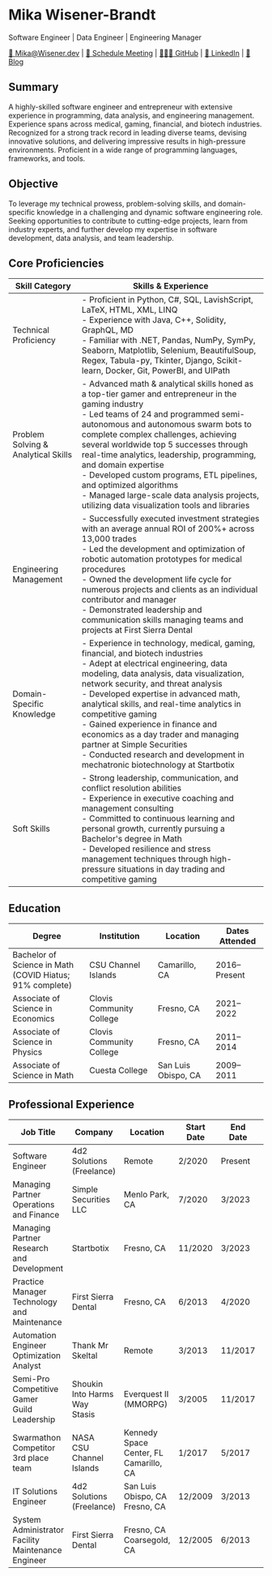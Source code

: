 # Mika Wisener-Brandt
Software Engineer | Data Engineer | Engineering Manager

[📧 Mika@Wisener.dev](mailto:Mika@Wisener.dev) | [📅 Schedule Meeting](https://calendly.com/mikasoft/schedule-interview) | [👩🏽‍💻 GitHub](https://github.com/Trakanom) | [🤝 LinkedIn](https://www.linkedin.com/in/MikaWB) | [📝 Blog](https://mikasoft.xyz)

## Summary
A highly-skilled software engineer and entrepreneur with extensive experience in programming, data analysis, and engineering management. Experience spans across medical, gaming, financial, and biotech industries. Recognized for a strong track record in leading diverse teams, devising innovative solutions, and delivering impressive results in high-pressure environments. Proficient in a wide range of programming languages, frameworks, and tools.


## Objective
To leverage my technical prowess, problem-solving skills, and domain-specific knowledge in a challenging and dynamic software engineering role. Seeking opportunities to contribute to cutting-edge projects, learn from industry experts, and further develop my expertise in software development, data analysis, and team leadership.


## Core Proficiencies
| Skill Category                   | Skills & Experience                                                                                                                                                                                                                                                                                                                                                                                                                                                                                                                                                                           |
|----------------------------------|-------------------------------------------------------------------------------------------------------------------------------------------------------------------------------------------------------------------------------------------------------------------------------------------------------------------------------------------------------------------------------------------------------------------------------------------------------------------------------------------------------------------------------------------------------------------------------------------------------------------------------------------------------|
| Technical Proficiency            | - Proficient in Python, C#, SQL, LavishScript, LaTeX, HTML, XML, LINQ<br>- Experience with Java, C++, Solidity, GraphQL, MD<br>- Familiar with .NET, Pandas, NumPy, SymPy, Seaborn, Matplotlib, Selenium, BeautifulSoup, Regex, Tabula-py, Tkinter, Django, Scikit-learn, Docker, Git, PowerBI, and UIPath                                                                                                                                                                                                                                                                                                                                                     |
| Problem Solving & Analytical Skills | - Advanced math & analytical skills honed as a top-tier gamer and entrepreneur in the gaming industry<br>- Led teams of 24 and programmed semi-autonomous and autonomous swarm bots to complete complex challenges, achieving several worldwide top 5 successes through real-time analytics, leadership, programming, and domain expertise<br>- Developed custom programs, ETL pipelines, and optimized algorithms<br>- Managed large-scale data analysis projects, utilizing data visualization tools and libraries                                                                                                      |
| Engineering Management           | - Successfully executed investment strategies with an average annual ROI of 200%+ across 13,000 trades<br>- Led the development and optimization of robotic automation prototypes for medical procedures<br>- Owned the development life cycle for numerous projects and clients as an individual contributor and manager<br>- Demonstrated leadership and communication skills managing teams and projects at First Sierra Dental                                                                           |
| Domain-Specific Knowledge        | - Experience in technology, medical, gaming, financial, and biotech industries<br>- Adept at electrical engineering, data modeling, data analysis, data visualization, network security, and threat analysis<br>- Developed expertise in advanced math, analytical skills, and real-time analytics in competitive gaming<br>- Gained experience in finance and economics as a day trader and managing partner at Simple Securities<br>- Conducted research and development in mechatronic biotechnology at Startbotix                                                                 |
| Soft Skills                       | - Strong leadership, communication, and conflict resolution abilities<br>- Experience in executive coaching and management consulting<br>- Committed to continuous learning and personal growth, currently pursuing a Bachelor's degree in Math<br>- Developed resilience and stress management techniques through high-pressure situations in day trading and competitive gaming |


## Education
| Degree | Institution | Location | Dates Attended |
|--------|-------------|----------|----------------|
| Bachelor of Science in Math<br />(COVID Hiatus; 91\% complete) | CSU Channel Islands | Camarillo, CA | 2016–Present |
| Associate of Science in Economics | Clovis Community College | Fresno, CA | 2021–2022 |
| Associate of Science in Physics | Clovis Community College | Fresno, CA | 2011–2014 |
| Associate of Science in Math | Cuesta College | San Luis Obispo, CA | 2009–2011 |





## Professional Experience
| Job Title                          | Company                                      | Location          | Start Date | End Date    | Duration       |
|------------------------------------|----------------------------------------------|-----------------------|------------|-------------|----------------|
| Software Engineer                  | 4d2 Solutions (Freelance)                    | Remote            | 2/2020     | Present     | 3 years+       |
| Managing Partner<br />Operations and Finance | Simple Securities LLC                  | Menlo Park, CA    | 7/2020     | 3/2023     | 2 years 8 months|
| Managing Partner<br />Research and Development | Startbotix                            | Fresno, CA        | 11/2020    | 3/2023      | 2 year 4 months |
| Practice Manager<br />Technology and Maintenance | First Sierra Dental                | Fresno, CA | 6/2013 | 4/2020     | 6 years 10 months|
| Automation Engineer<br />Optimization Analyst | Thank Mr Skeltal           | Remote            | 3/2013     | 11/2017      | 4 years 8 months|
| Semi-Pro Competitive Gamer<br />Guild Leadership | Shoukin<br />Into Harms Way<br />Stasis | Everquest II (MMORPG)            | 3/2005     | 11/2017      | 12 years 8 months|
| Swarmathon Competitor<br />3rd place team | NASA <br /> CSU Channel Islands | Kennedy Space Center, FL<br/>Camarillo, CA| 1/2017     | 5/2017     | 4 months       |
| IT Solutions Engineer              | 4d2 Solutions (Freelance)                    | San Luis Obispo, CA<br />Fresno, CA| 12/2009    | 3/2013       | 3 years 3 months|
| System Administrator<br />Facility Maintenance Engineer | First Sierra Dental                          | Fresno, CA<br />Coarsegold, CA | 12/2005 | 6/2013      | 7 years 6 months|

